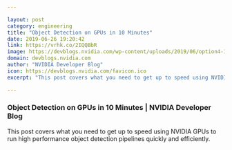 ```yaml
---

layout: post
category: engineering
title: "Object Detection on GPUs in 10 Minutes"
date: 2019-06-26 19:20:42
link: https://vrhk.co/2IQQBbR
image: https://devblogs.nvidia.com/wp-content/uploads/2019/06/option4-1.png
domain: devblogs.nvidia.com
author: "NVIDIA Developer Blog"
icon: https://devblogs.nvidia.com/favicon.ico
excerpt: "This post covers what you need to get up to speed using NVIDIA GPUs to run high performance object detection pipelines quickly and efficiently."

---
```


### Object Detection on GPUs in 10 Minutes | NVIDIA Developer Blog

This post covers what you need to get up to speed using NVIDIA GPUs to run high performance object detection pipelines quickly and efficiently.